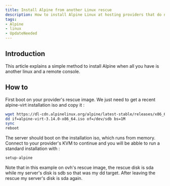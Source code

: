 ```yaml
---
title: Install Alpine from another Linux rescue
description: How to install Alpine Linux at hosting providers that do not support it
tags:
- Alpine
- linux
- UpdateNeeded
---
```


## Introduction

This article explains a simple method to install Alpine when all you have is another linux and a remote console.

## How to

First boot on your provider's rescue image. We just need to get a recent alpine-virt installation iso and copy it :
```sh
wget https://dl-cdn.alpinelinux.org/alpine/latest-stable/releases/x86_64/alpine-virt-3.14.0-x86_64.iso
dd if=alpine-virt-3.14.0-x86_64.iso of=/dev/sdb bs=1M
sync
reboot
```

The server should boot on the installation iso, which runs from memory. Connect to your provider's KVM to continue and you will be abble to run a standard installation with :
```sh
setup-alpine
```

Note that in this example on ovh's rescue image, the rescue disk is sda while my server's disk is sdb so that was my dd target. After leaving the rescue my server's disk is sda again.
